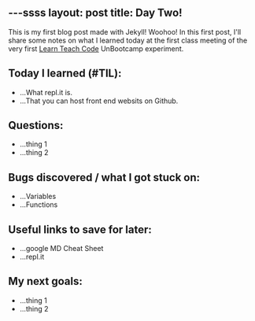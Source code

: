 ---ssss
layout: post
title: Day Two!
---

This is my first blog post made with Jekyll! Woohoo! In this first post, I'll share some notes on what I learned today at the first class meeting of the very first [Learn Teach Code](http://learnteachcode.org/) UnBootcamp experiment.

## Today I learned (#TIL):

- ...What repl.it is.
- ...That you can host front end websits on Github.

## Questions:

- ...thing 1
- ...thing 2

## Bugs discovered / what I got stuck on:

- ...Variables
- ...Functions

## Useful links to save for later:

- ...google MD Cheat Sheet
- ...repl.it

## My next goals:

- ...thing 1
- ...thing 2
